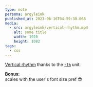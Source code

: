 ```yaml
---
type: note
persona: argyleink
published_at: 2023-06-16T04:59:30.068
media:
  - src: argyleink/vertical-rhythm.mp4
    alt: some title
    width: 1920
    height: 1082
tags: 
  - css
---
```


[Vertical rhythm](https://codepen.io/argyleink/full/RweXyRq) thanks to the [`rlh`](https://developer.mozilla.org/en-US/docs/Learn/CSS/Building_blocks/Values_and_units#:~:text=of%20the%20element.-,rlh,-Line%20height%20of) unit.

**Bonus:**  
scales with the user's font size pref 😎